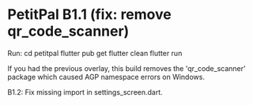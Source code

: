 # PetitPal B1.1 (fix: remove qr_code_scanner)

Run:
  cd petitpal
  flutter pub get
  flutter clean
  flutter run

If you had the previous overlay, this build removes the 'qr_code_scanner' package which caused AGP namespace errors on Windows.


B1.2: Fix missing import in settings_screen.dart.

